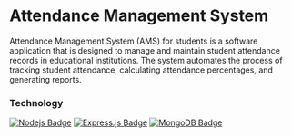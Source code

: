 # Attendance Management System

Attendance Management System (AMS) for students is a software application that is designed to manage and maintain student attendance records in educational institutions. The system automates the process of tracking student attendance, calculating attendance percentages, and generating reports.



### Technology
[![Nodejs Badge](https://img.shields.io/badge/-Nodejs-3C873A?style=for-the-badge&labelColor=black&logo=node.js&logoColor=3C873A)](#) [![Express.js Badge](https://img.shields.io/badge/Express.js-000000?style=for-the-badge&logo=express&logoColor=white)](#)  [![MongoDB Badge](https://img.shields.io/badge/MongoDB-4EA94B?style=for-the-badge&logo=mongodb&logoColor=white)](#)
